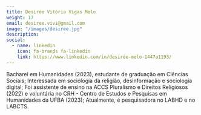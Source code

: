 ```yaml
---
title: Desirée Vitória Vigas Melo
weight: 17
email: desiree.vivi@gmail.com
image: "/images/desiree.jpg"
description: 
social:
  - name: linkedin
    icon: fa-brands fa-linkedin
    link: https://www.linkedin.com/in/desirée-melo-1447a1193/
---
```


Bacharel em Humanidades (2023), estudante de graduação em Ciências Sociais; Interessada em sociologia da religião, desinformação e sociologia digital; Foi assistente de ensino na ACCS Pluralismo e Direitos Religiosos (2022) e voluntária no CRH - Centro de Estudos e Pesquisas em Humanidades da UFBA (2023); Atualmente, é pesquisadora no LABHD e no LABCTS.
